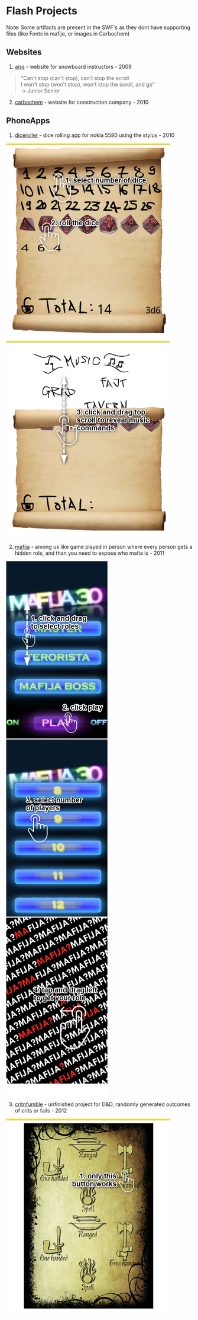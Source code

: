 # Flash Projects

Note: Some artifacts are present in the SWF's as they dont have supporting files (like Fonts in mafije, or images in Carbochem)

## Websites

1. [aiss](https://miksica.github.io/aiss/) - website for snowboard instructors - 2009

> "Can't stop (can't stop), can't stop the scroll  
> I won't stop (won't stop), won't stop the scroll, and go"  
> → Junior Senior

2. [carbochem](https://miksica.github.io/carbochem/) - website for construction company - 2010

## PhoneApps

1. [diceroller](https://miksica.github.io/diceroller/) - dice rolling app for nokia 5580 using the stylus - 2010

![Step 1](diceroller/step1.png)
![Step 2](diceroller/step2.png)

2. [mafija](https://miksica.github.io/mafija/) - among us like game played in person where every person gets a hidden role, and than you need to expose who mafia is - 2011

![Step 1](mafija/step1.png)
![Step 2](mafija/step2.png)
![Step 3](mafija/step3.png)

3. [critnfumble](https://miksica.github.io/critnfumble/) - unfinished project for D&D, randomly generated outcomes of crits or fails - 2012

![Step1](critnfumble/step1.png)
